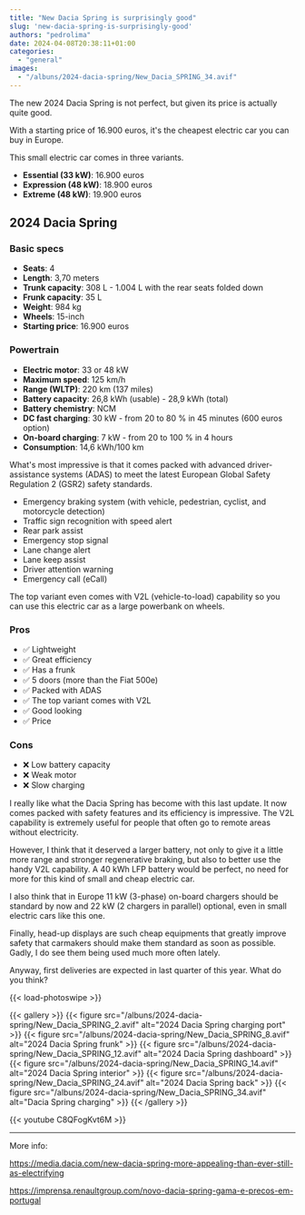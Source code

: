 ```yaml
---
title: "New Dacia Spring is surprisingly good"
slug: 'new-dacia-spring-is-surprisingly-good'
authors: "pedrolima"
date: 2024-04-08T20:38:11+01:00
categories:
  - "general"
images:
  - "/albuns/2024-dacia-spring/New_Dacia_SPRING_34.avif"
---
```


The new 2024 Dacia Spring is not perfect, but given its price is actually quite good.

With a starting price of 16.900 euros, it's the cheapest electric car you can buy in Europe.

This small electric car comes in three variants.

- **Essential (33 kW)**: 16.900 euros
- **Expression (48 kW)**: 18.900 euros
- **Extreme (48 kW)**: 19.900 euros


## 2024 Dacia Spring

### Basic specs

- **Seats**: 4
- **Length**: 3,70 meters
- **Trunk capacity**: 308 L - 1.004 L with the rear seats folded down
- **Frunk capacity**: 35 L
- **Weight**: 984 kg
- **Wheels**: 15-inch
- **Starting price**: 16.900 euros

### Powertrain

- **Electric motor**: 33 or 48 kW
- **Maximum speed**: 125 km/h
- **Range (WLTP)**: 220 km (137 miles)
- **Battery capacity**: 26,8 kWh (usable) - 28,9 kWh (total)
- **Battery chemistry**: NCM
- **DC fast charging**: 30 kW - from 20 to 80 % in 45 minutes (600 euros option)
- **On-board charging**: 7 kW - from 20 to 100 % in 4 hours
- **Consumption**: 14,6 kWh/100 km

What's most impressive is that it comes packed with advanced driver-assistance systems (ADAS) to meet the latest European Global Safety Regulation 2 (GSR2) safety standards.

- Emergency braking system (with vehicle, pedestrian, cyclist, and motorcycle detection)
- Traffic sign recognition with speed alert
- Rear park assist
- Emergency stop signal
- Lane change alert
- Lane keep assist
- Driver attention warning
- Emergency call (eCall)

The top variant even comes with V2L (vehicle-to-load) capability so you can use this electric car as a large powerbank on wheels.

### Pros

- ✅ Lightweight
- ✅ Great efficiency
- ✅ Has a frunk
- ✅ 5 doors (more than the Fiat 500e)
- ✅ Packed with ADAS
- ✅ The top variant comes with V2L
- ✅ Good looking
- ✅ Price

### Cons

- ❌ Low battery capacity
- ❌ Weak motor
- ❌ Slow charging


I really like what the Dacia Spring has become with this last update. It now comes packed with safety features and its efficiency is impressive. The V2L capability is extremely useful for people that often go to remote areas without electricity.

However, I think that it deserved a larger battery, not only to give it a little more range and stronger regenerative braking, but also to better use the handy V2L capability. A 40 kWh LFP battery would be perfect, no need for more for this kind of small and cheap electric car.

I also think that in Europe 11 kW (3-phase) on-board chargers should be standard by now and 22 kW (2 chargers in parallel) optional, even in small electric cars like this one.

Finally, head-up displays are such cheap equipments that greatly improve safety that carmakers should make them standard as soon as possible. Gadly, I do see them being used much more often lately.

Anyway, first deliveries are expected in last quarter of this year. What do you think?

{{< load-photoswipe >}}

{{< gallery >}} 
  {{< figure src="/albuns/2024-dacia-spring/New_Dacia_SPRING_2.avif" alt="2024 Dacia Spring charging port" >}}
  {{< figure src="/albuns/2024-dacia-spring/New_Dacia_SPRING_8.avif" alt="2024 Dacia Spring frunk" >}}
  {{< figure src="/albuns/2024-dacia-spring/New_Dacia_SPRING_12.avif" alt="2024 Dacia Spring dashboard" >}}
  {{< figure src="/albuns/2024-dacia-spring/New_Dacia_SPRING_14.avif" alt="2024 Dacia Spring interior" >}}
  {{< figure src="/albuns/2024-dacia-spring/New_Dacia_SPRING_24.avif" alt="2024 Dacia Spring back" >}}
  {{< figure src="/albuns/2024-dacia-spring/New_Dacia_SPRING_34.avif" alt="Dacia Spring charging" >}}
{{< /gallery >}}

{{< youtube C8QFogKvt6M >}}

---

More info:

https://media.dacia.com/new-dacia-spring-more-appealing-than-ever-still-as-electrifying

https://imprensa.renaultgroup.com/novo-dacia-spring-gama-e-precos-em-portugal